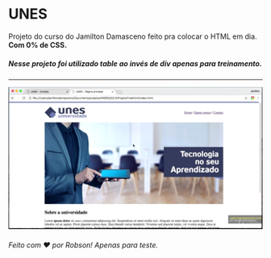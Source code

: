 # UNES
Projeto do curso do Jamilton Damasceno feito pra colocar o HTML em dia. <strong>Com 0% de CSS.</strong>

<h5>Nesse projeto foi utilizado table ao invés de div apenas para treinamento.</h5>

<hr>

<p align="center">
	<img alt="exemplo" src="github/exemplo.PNG" witdh="50%">
</p>

<h6>Feito com ♥ por Robson! Apenas para teste.</h6>
